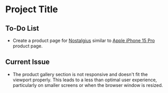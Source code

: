 # Project Title

## To-Do List
- Create a product page for [Nostalgius](https://shop.nostalgius.co/) similar to [Apple iPhone 15 Pro](https://www.apple.com/shop/buy-iphone/iphone-15-pro) product page.

## Current Issue
- The product gallery section is not responsive and doesn't fit the viewport properly. This leads to a less than optimal user experience, particularly on smaller screens or when the browser window is resized.

